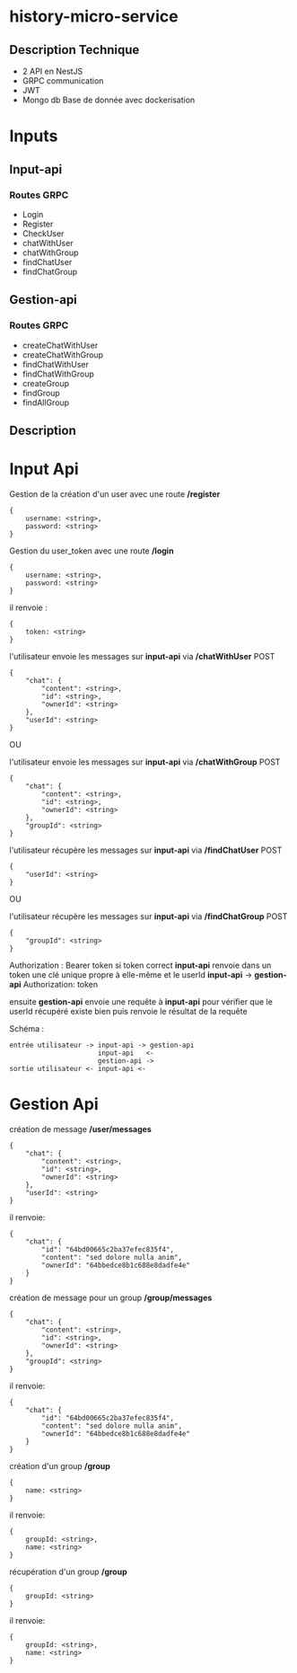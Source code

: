 # history-micro-service

## Description Technique 

- 2 API en NestJS
- GRPC communication
- JWT 
- Mongo db Base de donnée avec dockerisation

# Inputs
## Input-api
### Routes GRPC
- Login
- Register
- CheckUser
- chatWithUser
- chatWithGroup
- findChatUser
- findChatGroup

## Gestion-api
### Routes GRPC
- createChatWithUser
- createChatWithGroup
- findChatWithUser
- findChatWithGroup
- createGroup
- findGroup
- findAllGroup

## Description 

# Input Api 
Gestion de la création d'un user avec une route **/register** 

``` 
{
    username: <string>,
    password: <string>
}
```
Gestion du user_token avec une route **/login**

```
{
    username: <string>,
    password: <string>
}
```
il renvoie :

```
{
    token: <string>
}
```

l'utilisateur envoie les messages sur **input-api** via **/chatWithUser** POST
``` 
{
    "chat": {
        "content": <string>,
        "id": <string>,
        "ownerId": <string>
    },
    "userId": <string>
}
```
OU

l'utilisateur envoie les messages sur **input-api** via **/chatWithGroup** POST
``` 
{
    "chat": {
        "content": <string>,
        "id": <string>,
        "ownerId": <string>
    },
    "groupId": <string>
}
```

l'utilisateur récupère les messages sur **input-api** via **/findChatUser** POST
``` 
{
    "userId": <string>
}
```

OU

l'utilisateur récupère les messages sur **input-api** via **/findChatGroup** POST
``` 
{
    "groupId": <string>
}
```

Authorization : Bearer token
si token correct **input-api** renvoie dans un token une clé unique propre à elle-même et le userId
**input-api** ->  **gestion-api**
Authorization: token

ensuite **gestion-api** envoie une requête à **input-api** pour vérifier que le userId récupéré existe bien
puis renvoie le résultat de la requête

Schéma : 
```
entrée utilisateur -> input-api -> gestion-api
                      input-api   <-
                      gestion-api ->
sortie utilisateur <- input-api <-
```

# Gestion Api

création de message **/user/messages** 
``` 
{
    "chat": {
        "content": <string>,
        "id": <string>,
        "ownerId": <string>
    },
    "userId": <string>
}
```

il renvoie:

``` 
{
    "chat": {
        "id": "64bd00665c2ba37efec835f4",
        "content": "sed dolore nulla anim",
        "ownerId": "64bbedce8b1c688e8dadfe4e"
    }
}
```

création de message pour un group **/group/messages** 
``` 
{
    "chat": {
        "content": <string>,
        "id": <string>,
        "ownerId": <string>
    },
    "groupId": <string>
}
```

il renvoie:

``` 
{
    "chat": {
        "id": "64bd00665c2ba37efec835f4",
        "content": "sed dolore nulla anim",
        "ownerId": "64bbedce8b1c688e8dadfe4e"
    }
}
```

création d'un group **/group** 
``` 
{
    name: <string>
}
```

il renvoie:

``` 
{
    groupId: <string>,
    name: <string>
}
```

récupération d'un group **/group** 
``` 
{
    groupId: <string>
}
```

il renvoie:

``` 
{
    groupId: <string>,
    name: <string>
}
```
